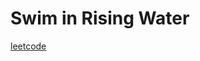 Swim in Rising Water
====================
[leetcode](https://leetcode.com/problems/swim-in-rising-water)

